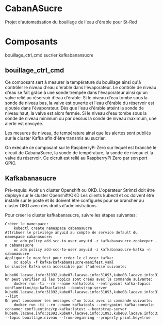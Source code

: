 # CabanASucre

Projet d'automatisation du bouillage de l'eau d'érable pour St-Red

# Composants

bouillage_ctrl_cmd
sucrier
kafkabanansucre

## bouillage_ctrl_cmd

Ce composant sert à mesurer la température du bouillage ainsi qu'à contrôler le niveau d'eau d'érable dans l'évaporateur.
Le contrôle de niveau d'eau se fait grâce à une sonde trempée dans l'évaporateur ainsi qu'un valve relié au réservoir d'eau d'érable.
Si le niveau d'eau tombe sous la sonde de niveau bas, la valve est ouverte et l'eau d'érable du réservoir est ajoutée dans l'évaporateur. Dès que l'eau d'érable atteint la sonde de niveau haut, la valve est alors fermée.
Si le niveau d'eau tombe sous la sonde de niveau minimum ou par dessus la sonde de niveau maximum, une alerte est envoyée.

Les mesures de niveau, de température ainsi que les alertes sont publiés sur le cluster Kafka afin d'être transmis au sucrier.

On exécute ce composant sur le RaspberryPi Zero sur lequel est branché le circuit de CabanaSucre, la sonde de température, la sonde de niveau et la valve du réservoir. Ce cicruit est relié au RaspberryPi Zero par son port GPIO.

## Kafkabanasucre

Pré-requis:
    Avoir un cluster Openshift ou OKD.
    L'opérateur Strimzi doit être déployé sur le cluster Openshift/OKD
    Les clients kubectl et oc doivent être installé sur le poste et ils doivent être configurés pour se brancher au cluster OKD avec des droits d'administrations.
    
Pour créer le cluster kafkabanasucre, suivre les étapes suivantes:

    Crééer le namespace:
        kubectl create namespace cabanasucre
    Attribuer le privilège anyuid au compte de service default du namespace cabanasucre:
        oc adm policy add-scc-to-user anyuid -z kafkabanasucre-zookeeper -n cabanasucre
        oc adm policy add-scc-to-user anyuid -z kafkabanasucre-kafka -n cabanasucre
    Appliquer le manifest pour créer le cluster kafka:
        oc apply -f kafka/kafkabanasucre-manifest.yaml
    Le cluster Kafka sera accessible par l'adresse suivante:
        kube06.lacave.info:31092,kube07.lacave.info:31093,kube08.lacave.info:31094
    On peut vérifier si les topics sont créés avec la commande suivante:
        docker run -ti --rm --name kafkatools --entrypoint kafka-topics confluentinc/cp-kafka:latest --bootstrap-server kube06.lacave.info:31092,kube07.lacave.info:31093,kube08.lacave.info:31094 --list
    On peut consommer les messages d'un topic avec la commande suivante:
        docker run -ti --rm --name kafkatools --entrypoint kafka-console-consumer confluentinc/cp-kafka:latest --bootstrap-server kube06.lacave.info:31092,kube07.lacave.info:31093,kube08.lacave.info:31094 --topic bouillage.niveau --from-beginning --property print.key=true
